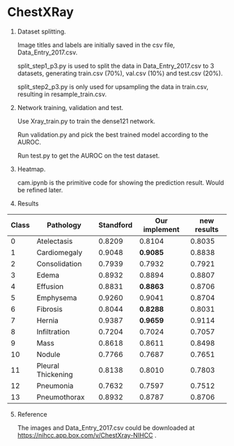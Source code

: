 # ChestXRay

1. Dataset splitting.

   Image titles and labels are initially saved in the csv file, Data_Entry_2017.csv.
   
   split_step1_p3.py is used to split the data in Data_Entry_2017.csv to 3 datasets, generating train.csv (70%), val.csv (10%) and test.csv (20%).
   
   split_step2_p3.py is only used for upsampling the data in train.csv, resulting in resample_train.csv.
2. Network training, validation and test.

   Use Xray_train.py to train the dense121 network.
   
   Run validation.py and pick the best trained model according to the AUROC.
   
   Run test.py to get the AUROC on the test dataset.
   
3. Heatmap.

   cam.ipynb is the primitive code for showing the prediction result. Would be refined later.
   
4. Results

Class    |Pathology |Standford |Our implement |new results
------------ | ------------- |--------------|-------------|------------
0|Atelectasis |   0.8209 |0.8104 | 0.8035
1|Cardiomegaly |   0.9048 |**0.9085** |0.8838
2|Consolidation |  0.7939 |0.7932|0.7921
3|Edema|   0.8932 |0.8894|0.8807
4|Effusion |   0.8831 |**0.8863**|0.8706
5|Emphysema |   0.9260 |0.9041|0.8704
6|Fibrosis |   0.8044 |**0.8288**|0.8031
7|Hernia |   0.9387 |**0.9659**|0.9114
8|Infiltration |   0.7204 |0.7024|0.7057
9|Mass |  0.8618 |0.8611|0.8498
10|Nodule |  0.7766 |0.7687|0.7651
11|Pleural Thickening |   0.8138 |0.8010|0.7803
12|Pneumonia |  0.7632 |0.7597|0.7512
13|Pneumothorax |   0.8932 |0.8787|0.8706

5. Reference

   The images and Data_Entry_2017.csv could be downloaded at https://nihcc.app.box.com/v/ChestXray-NIHCC .
   
